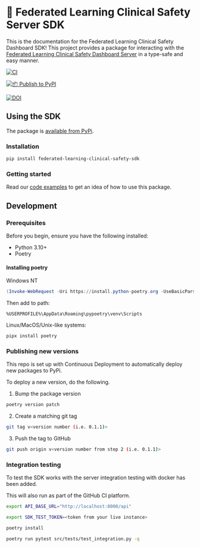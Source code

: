 # 🔧 Federated Learning Clinical Safety Server SDK

This is the documentation for the Federated Learning Clinical Safety Dashboard SDK! This project provides a package for interacting with the [Federated Learning Clinical Safety Dashboard Server](https://github.com/AlexDobsonPleming/federated-learning-clinical-safety-server) in a type-safe and easy manner.


[![CI](https://github.com/AlexDobsonPleming/federated-learning-clinical-safety-sdk/actions/workflows/ci.yml/badge.svg)](https://github.com/AlexDobsonPleming/federated-learning-clinical-safety-sdk/actions/workflows/ci.yml)

[![📦 Publish to PyPI](https://github.com/AlexDobsonPleming/federated-learning-clinical-safety-sdk/actions/workflows/publish.yml/badge.svg)](https://github.com/AlexDobsonPleming/federated-learning-clinical-safety-sdk/actions/workflows/publish.yml)

[![DOI](https://zenodo.org/badge/987939823.svg)](https://doi.org/10.5281/zenodo.15521158)

## Using the SDK

The package is [available from PyPi](https://pypi.org/project/federated-learning-clinical-safety-sdk/).

### Installation

```bash
pip install federated-learning-clinical-safety-sdk
```

### Getting started

Read our [code examples](https://github.com/AlexDobsonPleming/federated-learning-clinical-safety-sdk/wiki/Code-examples) to get an idea of how to use this package.

## Development
### Prerequisites

Before you begin, ensure you have the following installed:

* Python 3.10+
* Poetry

#### Installing poetry

Windows NT
```powershell
(Invoke-WebRequest -Uri https://install.python-poetry.org -UseBasicParsing).Content | python -
```

Then add to path:

```
%USERPROFILE%\AppData\Roaming\pypoetry\venv\Scripts
```

Linux/MacOS/Unix-like systems:
```bash
pipx install poetry
```

### Publishing new versions

This repo is set up with Continuous Deployment to automatically deploy new packages to PyPi.

To deploy a new version, do the following.

1. Bump the package version

```bash
poetry version patch
```

2. Create a matching git tag

```bash
git tag v<version number (i.e. 0.1.1)>
```

3. Push the tag to GitHub

```bash
git push origin v<version number from step 2 (i.e. 0.1.1)>
```

### Integration testing

To test the SDK works with the server integration testing with docker has been added.

This will also run as part of the GitHub CI platform.

```bash
export API_BASE_URL="http://localhost:8000/api"

export SDK_TEST_TOKEN=<token from your live instance>

poetry install

poetry run pytest src/tests/test_integration.py -q

```
